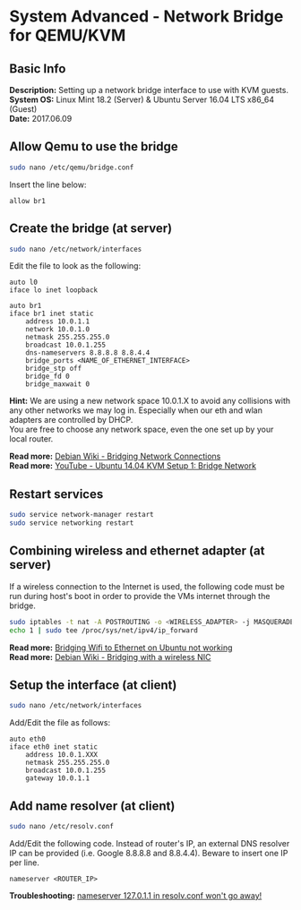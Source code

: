 # System Advanced - Network Bridge for QEMU/KVM #

## Basic Info ##

**Description:** Setting up a network bridge interface to use with KVM guests.  
**System OS:** Linux Mint 18.2 (Server) & Ubuntu Server 16.04 LTS x86_64 (Guest)  
**Date:** 2017.06.09

## Allow Qemu to use the bridge ##

```sh
sudo nano /etc/qemu/bridge.conf
```

Insert the line below:

```
allow br1
```

## Create the bridge (at server) ##

```sh
sudo nano /etc/network/interfaces
```

Edit the file to look as the following:

```
auto l0
iface lo inet loopback

auto br1
iface br1 inet static
    address 10.0.1.1
    network 10.0.1.0
    netmask 255.255.255.0
    broadcast 10.0.1.255
    dns-nameservers 8.8.8.8 8.8.4.4
    bridge_ports <NAME_OF_ETHERNET_INTERFACE>
    bridge_stp off
    bridge_fd 0
    bridge_maxwait 0
```

**Hint:** We are using a new network space 10.0.1.X to avoid any collisions with any other networks we may log in. Especially when our eth and wlan adapters are controlled by DHCP.  
You are free to choose any network space, even  the one set up by your local router.

**Read more:** [Debian Wiki - Bridging Network Connections](https://wiki.debian.org/BridgeNetworkConnections)  
**Read more:** [YouTube - Ubuntu 14.04 KVM Setup 1: Bridge Network](https://www.youtube.com/watch?v=cgLQl-FhSws)  


## Restart services ##

```sh
sudo service network-manager restart
sudo service networking restart
```

## Combining wireless and ethernet adapter (at server) ##

If a wireless connection to the Internet is used, the following code must be run during host's boot in order to provide the VMs internet through the bridge.

```sh
sudo iptables -t nat -A POSTROUTING -o <WIRELESS_ADAPTER> -j MASQUERADE
echo 1 | sudo tee /proc/sys/net/ipv4/ip_forward
```

**Read more:** [Bridging Wifi to Ethernet on Ubuntu not working](http://superuser.com/questions/597834/bridging-wifi-to-ethernet-on-ubuntu-not-working)  
**Read more:** [Debian Wiki - Bridging with a wireless NIC](https://wiki.debian.org/BridgeNetworkConnections#Bridging_with_a_wireless_NIC)  

## Setup the interface (at client) ##

```sh
sudo nano /etc/network/interfaces
```

Add/Edit the file as follows:

```
auto eth0
iface eth0 inet static
    address 10.0.1.XXX
    netmask 255.255.255.0
    broadcast 10.0.1.255
    gateway 10.0.1.1
```

## Add name resolver (at client) ##

```sh
sudo nano /etc/resolv.conf
```

Add/Edit the following code. Instead of router's IP, an external DNS resolver IP can be provided (i.e. Google 8.8.8.8 and 8.8.4.4). Beware to insert one IP per line.

```
nameserver <ROUTER_IP>
```

**Troubleshooting:**
[nameserver 127.0.1.1 in resolv.conf won't go away!](
https://askubuntu.com/questions/627899/nameserver-127-0-1-1-in-resolv-conf-wont-go-away)
